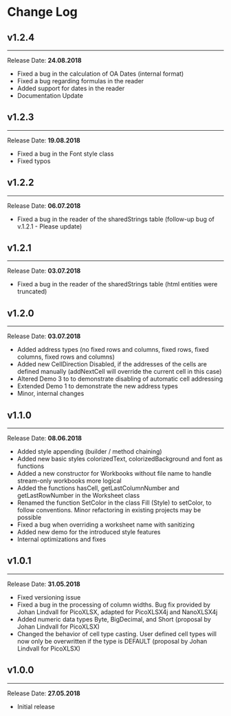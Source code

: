 # Change Log

## v1.2.4

---
Release Date: **24.08.2018**

- Fixed a bug in the calculation of OA Dates (internal format)
- Fixed a bug regarding formulas in the reader
- Added support for dates in the reader
- Documentation Update


## v1.2.3
 ---
Release Date: **19.08.2018**

- Fixed a bug in the Font style class
- Fixed typos

## v1.2.2

---
Release Date: **06.07.2018**

- Fixed a bug in the reader of the sharedStrings table (follow-up bug of v.1.2.1 - Please update)

## v1.2.1

---
Release Date: **03.07.2018**

- Fixed a bug in the reader of the sharedStrings table (html entities were truncated)

## v1.2.0

---
Release Date: **03.07.2018**

- Added address types (no fixed rows and columns, fixed rows, fixed columns, fixed rows and columns)
- Added new CellDirection Disabled, if the addresses of the cells are defined manually (addNextCell will override the current cell in this case)
- Altered Demo 3 to to demonstrate disabling of automatic cell addressing
- Extended Demo 1 to demonstrate the new address types
- Minor, internal changes

## v1.1.0

---
Release Date: **08.06.2018**

- Added style appending (builder / method chaining)
- Added new basic styles colorizedText, colorizedBackground and font as functions
- Added a new constructor for Workbooks without file name to handle stream-only workbooks more logical
- Added the functions hasCell, getLastColumnNumber and getLastRowNumber in the Worksheet class
- Renamed the function SetColor in the class Fill (Style) to setColor, to follow conventions. Minor refactoring in existing projects may be possible
- Fixed a bug when overriding a worksheet name with sanitizing
- Added new demo for the introduced style features
- Internal optimizations and fixes


## v1.0.1
 
---
 
Release Date: **31.05.2018**

- Fixed versioning issue
- Fixed a bug in the processing of column widths. Bug fix provided by Johan Lindvall for PicoXLSX, adapted for PicoXLSX4j and NanoXLSX4j
- Added numeric data types Byte, BigDecimal, and Short (proposal by Johan Lindvall for PicoXLSX)
- Changed the behavior of cell type casting. User defined cell types will now only be overwritten if the type is DEFAULT (proposal by Johan Lindvall for PicoXLSX)


## v1.0.0
 
---
 
Release Date: **27.05.2018**

- Initial release
